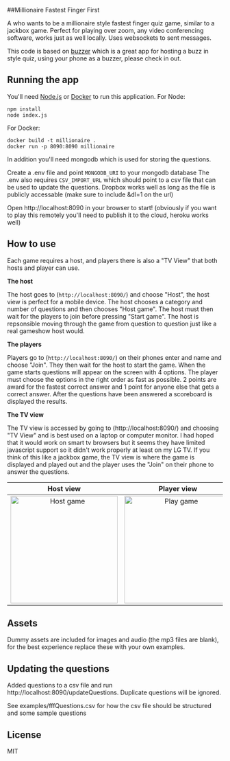 ##Millionaire Fastest Finger First


A who wants to be a millionaire style fastest finger quiz game, similar to a jackbox game. Perfect for playing over zoom, any video conferencing software, works just as well locally. Uses websockets to sent messages.

This code is based on [buzzer](https://github.com/bufferapp/buzzer) which is a great app for hosting a buzz in style quiz, using your phone as a buzzer, please check in out.

## Running the app

You'll need [Node.js](https://nodejs.org) or [Docker](https://www.docker.com/) to run this
application. For Node:

```
npm install
node index.js
```

For Docker:

```
docker build -t millionaire .
docker run -p 8090:8090 millionaire
```

In addition you'll need mongodb which is used for storing the questions.

Create a .env file and point `MONGODB_URI` to your mongodb database
The .env also requires `CSV_IMPORT_URL` which should point to a csv file that can be used to update the questions. Dropbox works well as long as the file is publicly accessable (make sure to include &dl=1 on the url)


Open http://localhost:8090 in your browser to start! (obviously if you want to play this remotely you'll need to publish it to the cloud, heroku works well)

## How to use

Each game requires a host, and players there is also a "TV View" that both hosts and player can use. 


**The host**

The host goes to (`http://localhost:8090/`) and choose "Host", the host view is perfect for a mobile device. The host chooses a category and number of questions and then chooses "Host game". The host must then wait for the players to join before pressing "Start game". The host is repsonsible moving through the game from question to question just like a real gameshow host would.


**The players**

Players go to (`http://localhost:8090/`) on their phones enter and name and choose "Join". They then wait for the host to start the game. When the game starts questions will appear on the screen with 4 options. The player must choose the options in the right order as fast as possible. 2 points are award for the fastest correct answer and 1 point for anyone else that gets a correct answer. After the questions have been answered a scoreboard is displayed the results.

**The TV view**

The TV view is accessed by going to (http://localhost:8090/) and choosing "TV View" and is best used on a laptop or computer monitor. I had hoped that it would work on smart tv browsers but it seems they have limited javascript support so it didn't work properly at least on my LG TV. If you think of this like a jackbox game, the TV view is where the game is displayed and played out and the player uses the "Join" on their phone to answer the questions.


Host view                | Player view                 | TV view                  |
:-------------------------:|:-------------------------:|:-------------------------:|
<img width="250px" src="https://github.com/ashermja/millionaire/blob/master/screenshots/host.png?raw=true" alt="Host game"/> | <img width="250px" src="https://github.com/ashermja/millionaire/blob/master/screenshots/player.png?raw=true" alt="Play game"/> | <img width="250px" src="https://github.com/ashermja/millionaire/blob/master/screenshots/audience.png?raw=true" alt="TV view"/>

## Assets
Dummy assets are included for images and audio (the mp3 files are blank), for the best experience replace these with your own examples.

## Updating the questions
Added questions to a csv file and run http://localhost:8090/updateQuestions. Duplicate questions will be ignored.

See examples/fffQuestions.csv for how the csv file should be structured and some sample questions

## License

MIT
